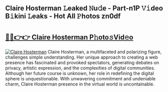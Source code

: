 ## Claire Hosterman 𝙻eaked 𝙽u𝚍e - Part-n1P 𝚅𝚒deo B𝚒kini 𝙻eaks - Hot All 𝙿hotos zn0df

# <h2><a href="http://ld17fp.urlbe.top/?page=Claire+Hosterman">🔗🔗👉👉 Claire Hosterman P𝚑oto𝚜Vid𝚎o</a></h2>

[![Claire Hosterman](https://i.imgur.com/eBuTRDB.gif)](http://ld17fp.urlbe.top/?page=Claire+Hosterman)
Claire Hosterman, a multifaceted and polarizing figure, challenges simple understanding. Her unique approach to creating a web presence has fascinated and provoked spectators, generating debates on privacy, artistic expression, and the complexities of digital communities. Although her future course is unknown, her role in redefining the digital sphere is unquestionable. With unwavering commitment and undeniable charm, Claire Hosterman presence in the virtual world is uncontainable.
